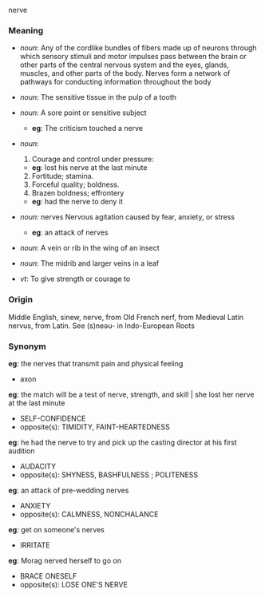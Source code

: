 nerve
### Meaning
+ _noun_: Any of the cordlike bundles of fibers made up of neurons through which sensory stimuli and motor impulses pass between the brain or other parts of the central nervous system and the eyes, glands, muscles, and other parts of the body. Nerves form a network of pathways for conducting information throughout the body
+ _noun_: The sensitive tissue in the pulp of a tooth
+ _noun_: A sore point or sensitive subject
    + __eg__: The criticism touched a nerve
+ _noun_:
   1. Courage and control under pressure:
    + __eg__: lost his nerve at the last minute
   2. Fortitude; stamina.
   3. Forceful quality; boldness.
   4. Brazen boldness; effrontery
    + __eg__: had the nerve to deny it
+ _noun_: nerves Nervous agitation caused by fear, anxiety, or stress
    + __eg__: an attack of nerves
+ _noun_: A vein or rib in the wing of an insect
+ _noun_: The midrib and larger veins in a leaf

+ _vt_: To give strength or courage to

### Origin

Middle English, sinew, nerve, from Old French nerf, from Medieval Latin nervus, from Latin. See (s)neəu- in Indo-European Roots

### Synonym

__eg__: the nerves that transmit pain and physical feeling

+ axon

__eg__: the match will be a test of nerve, strength, and skill | she lost her nerve at the last minute

+ SELF-CONFIDENCE
+ opposite(s): TIMIDITY, FAINT-HEARTEDNESS

__eg__: he had the nerve to try and pick up the casting director at his first audition

+ AUDACITY
+ opposite(s): SHYNESS, BASHFULNESS ; POLITENESS

__eg__: an attack of pre-wedding nerves

+ ANXIETY
+ opposite(s): CALMNESS, NONCHALANCE

__eg__: get on someone's nerves

+ IRRITATE

__eg__: Morag nerved herself to go on

+ BRACE ONESELF
+ opposite(s): LOSE ONE'S NERVE


